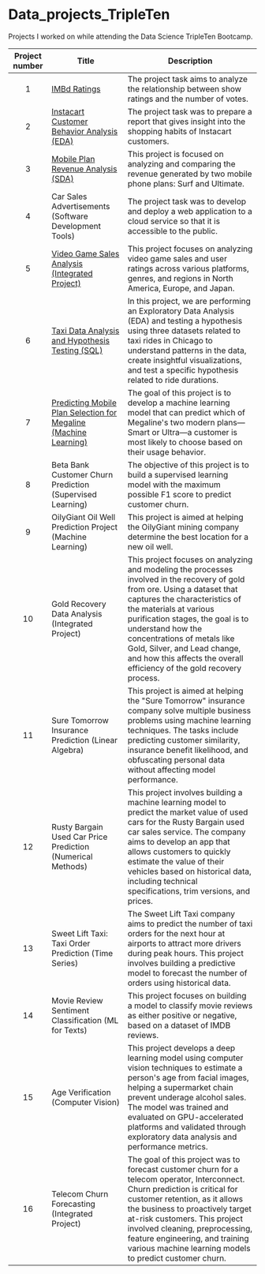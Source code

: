 # Data_projects_TripleTen
Projects I worked on while attending the Data Science TripleTen Bootcamp.


| Project number | Title | Description |
| :-----------: | ----------- |----------- |
| 1 | [IMBd Ratings](https://github.com/mattfuller2/Data_projects_TripleTen/tree/main/01_IMDb%20Ratings) | The project task aims to analyze the relationship between show ratings and the number of votes. |
| 2 | [Instacart Customer Behavior Analysis (EDA)](https://github.com/mattfuller2/Data_projects_TripleTen/tree/main/02_Instacart_Customer_Behavior_Analysis) | The project task was to prepare a report that gives insight into the shopping habits of Instacart customers. |
| 3 | [Mobile Plan Revenue Analysis (SDA)](https://github.com/mattfuller2/Data_projects_TripleTen/tree/main/03_Mobile_Plan_Revenue_Analysis) | This project is focused on analyzing and comparing the revenue generated by two mobile phone plans: Surf and Ultimate. |
| 4 | Car Sales Advertisements (Software Development Tools) | The project task was to develop and deploy a web application to a cloud service so that it is accessible to the public. |
| 5 | [Video Game Sales Analysis (Integrated Project)](https://github.com/mattfuller2/Data_projects_TripleTen/tree/main/05_Video_Game_Sales) | This project focuses on analyzing video game sales and user ratings across various platforms, genres, and regions in North America, Europe, and Japan. |
| 6 | [Taxi Data Analysis and Hypothesis Testing (SQL)](https://github.com/mattfuller2/Data_projects_TripleTen/tree/main/06_Taxi_Data_Analysis_and_Hypothesis) | In this project, we are performing an Exploratory Data Analysis (EDA) and testing a hypothesis using three datasets related to taxi rides in Chicago to understand patterns in the data, create insightful visualizations, and test a specific hypothesis related to ride durations. |
| 7 | [Predicting Mobile Plan Selection for Megaline (Machine Learning)](https://github.com/mattfuller2/Data_projects_TripleTen/tree/main/07_Predicting_Mobile_Plan_Selection_For_Megaline) | The goal of this project is to develop a machine learning model that can predict which of Megaline's two modern plans—Smart or Ultra—a customer is most likely to choose based on their usage behavior. |
| 8 | Beta Bank Customer Churn Prediction (Supervised Learning) | The objective of this project is to build a supervised learning model with the maximum possible F1 score to predict customer churn. |
| 9 | OilyGiant Oil Well Prediction Project (Machine Learning) | This project is aimed at helping the OilyGiant mining company determine the best location for a new oil well. |
| 10 | Gold Recovery Data Analysis (Integrated Project) | This project focuses on analyzing and modeling the processes involved in the recovery of gold from ore. Using a dataset that captures the characteristics of the materials at various purification stages, the goal is to understand how the concentrations of metals like Gold, Silver, and Lead change, and how this affects the overall efficiency of the gold recovery process. |
| 11 | Sure Tomorrow Insurance Prediction (Linear Algebra) | This project is aimed at helping the "Sure Tomorrow" insurance company solve multiple business problems using machine learning techniques. The tasks include predicting customer similarity, insurance benefit likelihood, and obfuscating personal data without affecting model performance. |
| 12 | Rusty Bargain Used Car Price Prediction (Numerical Methods) | This project involves building a machine learning model to predict the market value of used cars for the Rusty Bargain used car sales service. The company aims to develop an app that allows customers to quickly estimate the value of their vehicles based on historical data, including technical specifications, trim versions, and prices. |
| 13 | Sweet Lift Taxi: Taxi Order Prediction (Time Series) | The Sweet Lift Taxi company aims to predict the number of taxi orders for the next hour at airports to attract more drivers during peak hours. This project involves building a predictive model to forecast the number of orders using historical data. |
| 14 | Movie Review Sentiment Classification (ML for Texts) | This project focuses on building a model to classify movie reviews as either positive or negative, based on a dataset of IMDB reviews. |
| 15 | Age Verification (Computer Vision) | This project develops a deep learning model using computer vision techniques to estimate a person's age from facial images, helping a supermarket chain prevent underage alcohol sales. The model was trained and evaluated on GPU-accelerated platforms and validated through exploratory data analysis and performance metrics. |
| 16 | Telecom Churn Forecasting (Integrated Project) | The goal of this project was to forecast customer churn for a telecom operator, Interconnect. Churn prediction is critical for customer retention, as it allows the business to proactively target at-risk customers. This project involved cleaning, preprocessing, feature engineering, and training various machine learning models to predict customer churn. |
